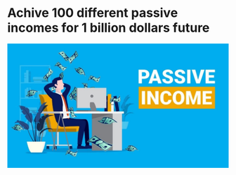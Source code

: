 # Achive 100 different passive incomes for 1 billion dollars future

![](<.gitbook/assets/image (6).png>)
